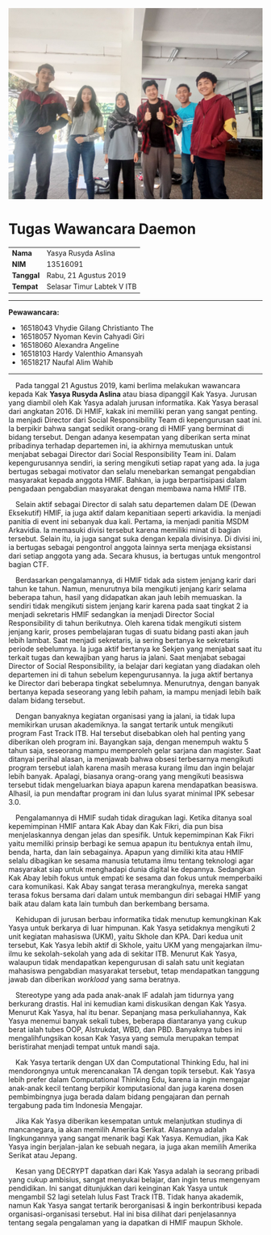 ![photo](16518043-16518057-16518060-16518103-16518217.jpg)

# Tugas Wawancara Daemon
<table>
  <tr>
    <td><b>Nama</b></td>
    <td>Yasya Rusyda Aslina</td>
  </tr>
  <tr>
    <td><b>NIM</b></td>
    <td>13516091</td>
  </tr>
  <tr>
    <td><b>Tanggal</b></td>
    <td>Rabu, 21 Agustus 2019</td>
  </tr>
  <tr>
    <td><b>Tempat</b></td>
    <td>Selasar Timur Labtek V ITB</td>
  </tr>
</table>

___

**Pewawancara:**
* 16518043  Vhydie Gilang Christianto The
* 16518057  Nyoman Kevin Cahyadi Giri
* 16518060  Alexandra Angeline
* 16518103  Hardy Valenthio Amansyah
* 16518217  Naufal Alim Wahib

___


&emsp;Pada tanggal 21 Agustus 2019, kami berlima melakukan wawancara kepada Kak **Yasya Rusyda Aslina** atau biasa dipanggil Kak Yasya. Jurusan yang diambil oleh Kak Yasya adalah jurusan informatika. Kak Yasya berasal dari angkatan 2016. Di HMIF, kakak ini memiliki peran yang sangat penting. Ia menjadi Director dari Social Responsibility Team di kepengurusan saat ini. Ia berpikir bahwa sangat sedikit orang-orang di HMIF yang berminat di bidang tersebut. Dengan adanya kesempatan yang diberikan serta minat pribadinya terhadap departemen ini, ia akhirnya memutuskan untuk menjabat sebagai Director dari Social Responsibility Team ini. Dalam kepengurusannya sendiri, ia sering mengikuti setiap rapat yang ada. Ia juga bertugas sebagai motivator dan selalu menebarkan semangat pengabdian masyarakat kepada anggota HMIF. Bahkan, ia juga berpartisipasi dalam pengadaan pengabdian masyarakat dengan membawa nama HMIF ITB.

&emsp;Selain aktif sebagai Director di salah satu departemen dalam DE (Dewan Eksekutif) HMIF, ia juga aktif dalam kepanitiaan seperti arkavidia. Ia menjadi panitia di event ini sebanyak dua kali. Pertama, ia menjadi panitia MSDM Arkavidia. Ia memasuki divisi tersebut karena memiliki minat di bagian tersebut. Selain itu, ia juga sangat suka dengan kepala divisinya. Di divisi ini, ia bertugas sebagai pengontrol anggota lainnya serta menjaga eksistansi dari setiap anggota yang ada. Secara khusus, ia bertugas untuk mengontrol bagian CTF.

&emsp;Berdasarkan pengalamannya, di HMIF tidak ada sistem jenjang karir dari tahun ke tahun. Namun, menurutnya bila mengikuti jenjang karir selama beberapa tahun, hasil yang didapatkan akan jauh lebih memuaskan. Ia sendiri tidak mengikuti sistem jenjang karir karena pada saat tingkat 2 ia menjadi sekretaris HMIF sedangkan ia menjadi Director Social Responsibility di tahun berikutnya. Oleh karena tidak mengikuti sistem jenjang karir, proses pembelajaran tugas di suatu bidang pasti akan jauh lebih lambat. Saat menjadi sekretaris, ia sering bertanya ke sekretaris periode sebelumnya. Ia juga aktif bertanya ke Sekjen yang menjabat saat itu terkait tugas dan kewajiban yang harus ia jalani. Saat menjabat sebagai Director of Social Responsibility, ia belajar dari kegiatan yang diadakan oleh departemen ini di tahun sebelum kepengurusannya. Ia juga aktif bertanya ke Director dari beberapa tingkat sebelumnya. Menurutnya, dengan banyak bertanya kepada seseorang yang lebih paham, ia mampu menjadi lebih baik dalam bidang tersebut.

&emsp;Dengan banyaknya kegiatan organisasi yang ia jalani, ia tidak lupa memikirkan urusan akademiknya. Ia sangat tertarik untuk mengikuti program Fast Track ITB. Hal tersebut disebabkan oleh hal penting yang diberikan oleh program ini. Bayangkan saja, dengan menempuh waktu 5 tahun saja, seseorang mampu memperoleh gelar sarjana dan magister. Saat ditanyai perihal alasan, ia menjawab bahwa obsesi terbesarnya mengikuti program tersebut ialah karena masih merasa kurang ilmu dan ingin belajar lebih banyak. Apalagi, biasanya orang-orang yang mengikuti beasiswa tersebut tidak mengeluarkan biaya apapun karena mendapatkan beasiswa. Alhasil, ia pun mendaftar program ini dan lulus syarat minimal IPK sebesar 3.0.

&emsp;Pengalamannya di HMIF sudah tidak diragukan lagi. Ketika ditanya soal kepemimpinan HMIF antara Kak Abay dan Kak Fikri, dia pun bisa menjelaskannya dengan jelas dan spesifik. Untuk kepemimpinan Kak Fikri yaitu memiliki prinsip berbagi ke semua apapun itu bentuknya entah ilmu, benda, harta, dan lain sebagainya. Apapun yang dimiliki kita atau HMIF selalu dibagikan ke sesama manusia tetutama ilmu tentang teknologi agar masyarakat siap untuk menghadapi dunia digital ke depannya. Sedangkan Kak Abay lebih fokus untuk empati ke sesama dan fokus untuk memperbaiki cara komunikasi. Kak Abay sangat terasa merangkulnya, mereka sangat terasa fokus bersama dari dalam untuk membangun diri sebagai HMIF yang baik atau dalam kata lain tumbuh dan berkembang bersama.

&emsp;Kehidupan di jurusan berbau informatika tidak menutup kemungkinan Kak Yasya untuk berkarya di luar himpunan. Kak Yasya setidaknya mengikuti 2 unit kegiatan mahasiswa (UKM), yaitu Skhole dan KPA. Dari kedua unit tersebut, Kak Yasya lebih aktif di Skhole, yaitu UKM yang mengajarkan ilmu-ilmu ke sekolah-sekolah yang ada di sekitar ITB. Menurut Kak Yasya, walaupun tidak mendapatkan kepengurusan di salah satu unit kegiatan mahasiswa pengabdian masyarakat tersebut, tetap mendapatkan tanggung jawab dan diberikan _workload_ yang sama beratnya.

&emsp;Stereotype yang ada pada anak-anak IF adalah jam tidurnya yang berkurang drastis. Hal ini kemudian kami diskusikan dengan Kak Yasya. Menurut Kak Yasya, hal itu benar. Sepanjang masa perkuliahannya, Kak Yasya menemui banyak sekali tubes, beberapa diantaranya yang cukup berat ialah tubes OOP, Alstrukdat, WBD, dan PBD. Banyaknya tubes ini mengalihfungsikan kosan Kak Yasya yang semula merupakan tempat beristirahat menjadi tempat untuk mandi saja.

&emsp;Kak Yasya tertarik dengan UX dan Computational Thinking Edu, hal ini mendorongnya untuk merencanakan TA dengan topik tersebut. Kak Yasya lebih prefer dalam Computational Thinking Edu, karena ia ingin mengajar anak-anak kecil tentang berpikir komputasional dan juga karena dosen pembimbingnya juga berada dalam bidang pengajaran dan pernah tergabung pada tim Indonesia Mengajar.

&emsp;Jika Kak Yasya diberikan kesempatan untuk melanjutkan studinya di mancanegara, ia akan memilih Amerika Serikat. Alasannya adalah lingkungannya yang sangat menarik bagi Kak Yasya. Kemudian, jika Kak Yasya ingin berjalan-jalan ke sebuah negara, ia juga akan memilih Amerika Serikat atau Jepang. 

&emsp;Kesan yang DECRYPT dapatkan dari Kak Yasya adalah ia seorang pribadi yang cukup ambisius, sangat menyukai belajar, dan ingin terus mengenyam pendidikan. Ini sangat ditunjukkan dari keinginan Kak Yasya untuk mengambil S2 lagi setelah lulus Fast Track ITB. Tidak hanya akademik, namun Kak Yasya sangat tertarik berorganisasi & ingin berkontribusi kepada organisasi-organisasi tersebut. Hal ini bisa dilihat dari penjelasannya tentang segala pengalaman yang ia dapatkan di HMIF maupun Skhole. 
